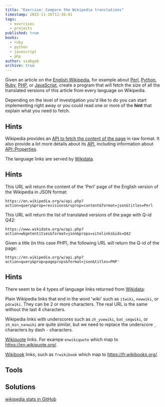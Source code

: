 ```yaml
---
title: "Exercise: Compare the Wikipedia translations"
timestamp: 2015-11-16T12:30:01
tags:
  - exercises
  - projects
published: true
books:
  - ruby
  - python
  - javascript
  - php
author: szabgab
archive: true
---
```



Given an article on the [English Wikipedia](https://en.wikipedia.org/), for example
about [Perl](https://en.wikipedia.org/wiki/Perl),
[Python](https://en.wikipedia.org/wiki/Python_%28programming_language%29),
[Ruby](https://en.wikipedia.org/wiki/Ruby_%28programming_language%29),
[PHP](https://en.wikipedia.org/wiki/PHP), or [JavaScript](https://en.wikipedia.org/wiki/JavaScript),
create a program that will fetch the size of all the translated versions of this article
from every language on Wikipedia.



Depending on the level of investigation you'd like to do you can start implementing right away or you could read one or more
of the <b>hint</b> that explain what you need to fetch.

## Hints

Wikipedia provides an [API to fetch the content of the page](https://www.mediawiki.org/wiki/API:Main_page) in
raw format. It also provide a lot more details about its [API](https://www.mediawiki.org/wiki/Wikibase/API),
including information about [API::Properties](https://www.mediawiki.org/wiki/API:Properties).

The language links are served by [Wikidata](https://www.wikidata.org/).

## Hints

This URL will return the content of the 'Perl' page of the English version of the Wikipedia in JSON format:

```
https://en.wikipedia.org/w/api.php?action=query&prop=revisions&rvprop=content&format=json&titles=Perl
```

This URL will return the list of translated versions of the page with Q-id Q42:

```
https://www.wikidata.org/w/api.php?action=wbgetentities&format=json&props=sitelinks&ids=Q42
```

Given a title (in this case PHP), the following URL will return the Q-id of the page:

```
https://en.wikipedia.org/w/api.php?action=query&prop=pageprops&format=json&titles=PHP'
```

## Hints

There seem to be 4 types of language links returned from [Wikidata](https://www.wikidata.org/):

Plain Wikipedia links that end in the word 'wiki' such as `itwiki`, `newwiki`, or `pdcwiki`. They
can be 2 or more characters. The real URL is the same without the last 4 characters.

Wikipedia links with underscores such as `zh_yuewiki`, `bat_smgwiki`, or `zh_min_nanwiki`
are quite similar, but we need to replace the underscore `_` characters by dash `-` characters.

[Wikiquote](https://en.wikiquote.org/) links. For exampe `enwikiquote` which map to https://en.wikiquote.org/.

[Wikibook](https://fr.wikibooks.org/) links, such as `frwikibook` which map to https://fr.wikibooks.org/.


## Tools

## Solutions

[wikipedia stats in GitHub](https://github.com/szabgab/wikipedia-stats)


